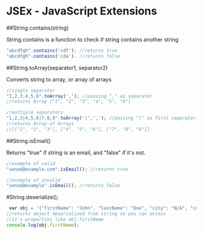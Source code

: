 # JSEx - JavaScript Extensions
##String.contains(string)

String.contains is a function to check if string contains another string
```JavaScript
"abcdfgh".contains('cdf'); //returns true
"abcdfgh".contains('cda'). //returns false
```
##String.toArray(separator1, separator2)

Converts string to array, or array of arrays

```Javascript
//single separator
"1,2,3,4,5,6".toArray(','); //passing "," as separator
//returns Array ["1", "2", "3", "4", "5", "6"]
```

```Javascript
//multiple separators
"1,2,3|4,5,6|7,8,9".toArray('|',','); //passing "|" as first separator, and "," as second
//returns Array of Arrays
//[["1", "2", "3"], ["4", "5", "6"], ["7", "8", "9"]]
```
##String.isEmail()

Returns "true" if string is an email, and "false" if it's not.

```Javascript
//example of valid
"senad@example.com".isEmail(); //returns true

//example of invalid
"senad@example".isEmail(); //returns false
```
#String.deserialize();
```Javascript
 var obj = '{"firstName": "John", "lastName": "Doe", "city": "N/A", "country": "JS"}'.deserialize();
//returns object deserialized from string so you can access
//it's properties like obj.firstName
console.log(obj.firstName);
```